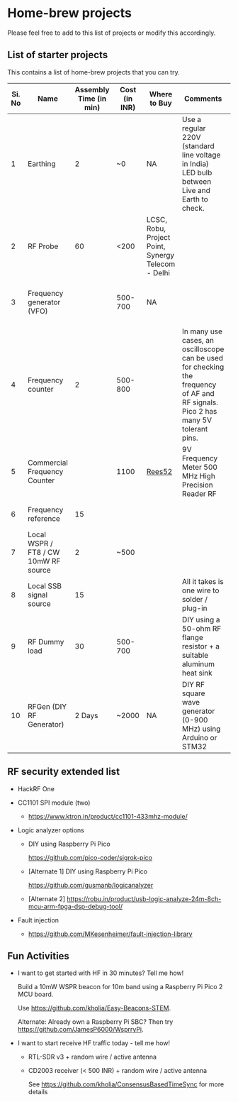 # Home-brew projects
Please feel free to add to this list of projects or modify this accordingly.

## List of starter projects
This contains a list of home-brew projects that you can try.


| Si. No | Name                                 | Assembly Time (in min) | Cost (in INR) | Where to Buy                                       | Comments                                                                                           | Links |
|--------|--------------------------------------|------------------------|---------------|----------------------------------------------------|--------------------------------------------------------------------------------------------------|-----------------------------------------------------------------------------------------------------------------------------------------------------------------------------------------------------------------------------------------------------------------|
| 1      | Earthing                             | 2                      | ~0            | NA                                                 | Use a regular 220V (standard line voltage in India) LED bulb between Live and Earth to check.  | |
| 2      | RF Probe                             | 60                     | <200          | LCSC, Robu, Project Point, Synergy Telecom - Delhi |  | [Build one by following this article](https://n5ese.com/rfprobe1.htm). |
| 3      | Frequency generator (VFO)            |                        | 500-700       | NA                                                 |  | Details: [pico-hf-oscillator](https://github.com/kholia/pico-hf-oscillator), Alternate: [EasyVFO](https://github.com/kholia/EasyVFO) |
| 4      | Frequency counter                    | 2                      | 500-800       |                                                    | In many use cases, an oscilloscope can be used for checking the frequency of AF and RF signals. Pico 2 has many 5V tolerant pins. | DIY using Raspberry Pi Pico 2: [Project 1](https://github.com/kholia/pico_ft8_xcvr/tree/main/PicoFrequencyCounter-v2), [Project 2](https://github.com/kholia/pico_ft8_xcvr/tree/main/PicoFrequencyCounter), [Project 3](https://github.com/richardjkendall/rp2040-freq-counter) |
| 5      | Commercial Frequency Counter         |                        | 1100          | [Rees52](https://rees52.com/)                      | 9V Frequency Meter 500 MHz High Precision Reader RF | Related: [RF frequency counter buffer for HF](https://www.nutsvolts.com/magazine/article/build-an-rf-frequency-counter-buffer-for-hf) |
| 6      | Frequency reference                  | 15                     |               |                                                    |  | DIY using [uBlox7 TimePulse](https://github.com/kholia/uBlox7_TimePulse) |
| 7      | Local WSPR / FT8 / CW 10mW RF source | 2                      | ~500          |                                                    |  | [Easy-Digital-Beacons-v1](https://github.com/kholia/Easy-Digital-Beacons-v1), [Pico-FT8-TX](https://github.com/kholia/Pico-FT8-TX) |
| 8      | Local SSB signal source              | 15                     |               |                                                    | All it takes is one wire to solder / plug-in | [rpitx](https://github.com/kholia/rpitx) |
| 9      | RF Dummy load                        | 30                     | 500-700       |                                                    | DIY using a 50-ohm RF flange resistor + a suitable aluminum heat sink |  |
| 10     | RFGen (DIY RF Generator)        | 2 Days             | ~2000      | NA                                                 | DIY RF square wave generator (0-900 MHz) using Arduino or STM32 | [Project Link](https://github.com/thesunRider/RFGen) |


## RF security extended list

- HackRF One

- CC1101 SPI module (two)

  - https://www.ktron.in/product/cc1101-433mhz-module/

- Logic analyzer options

  - DIY using Raspberry Pi Pico

    https://github.com/pico-coder/sigrok-pico

  - [Alternate 1] DIY using Raspberry Pi Pico

    https://github.com/gusmanb/logicanalyzer

  - [Alternate 2] https://robu.in/product/usb-logic-analyze-24m-8ch-mcu-arm-fpga-dsp-debug-tool/

- Fault injection

  - https://github.com/MKesenheimer/fault-injection-library

## Fun Activities

- I want to get started with HF in 30 minutes? Tell me how!

  Build a 10mW WSPR beacon for 10m band using a Raspberry Pi Pico 2 MCU board.

  Use https://github.com/kholia/Easy-Beacons-STEM.

  Alternate: Already own a Raspberry Pi SBC? Then try https://github.com/JamesP6000/WsprryPi.

- I want to start receive HF traffic today - tell me how!

  - RTL-SDR v3 + random wire / active antenna

  - CD2003 receiver (< 500 INR) + random wire / active antenna

    See https://github.com/kholia/ConsensusBasedTimeSync for more details
